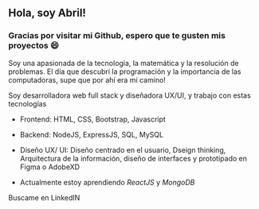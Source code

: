 ## Hola, soy Abril! 
### Gracias por visitar mi Github, espero que te gusten mis proyectos 😄

Soy una apasionada de la tecnología, la matemática y la resolución de problemas. El día que descubrí la programación y la importancia de las computadoras, supe que por ahí era mi camino!

Soy desarrolladora web full stack y diseñadora UX/UI, y trabajo con estas tecnologías
- Frontend: HTML, CSS, Bootstrap, Javascript
- Backend: NodeJS, ExpressJS, SQL, MySQL
- Diseño UX/ UI: Diseño centrado en el usuario, Dseign thinking, Arquitectura de la información, diseño de interfaces y prototipado en Figma o AdobeXD

- Actualmente estoy aprendiendo *ReactJS* y *MongoDB*

Buscame en LinkedIN

<!--
**abrilgarciaduran/abrilgarciaduran** is a ✨ _special_ ✨ repository because its `README.md` (this file) appears on your GitHub profile.

Here are some ideas to get you started:

- 🔭 I’m currently working on ...
- 🌱 I’m currently learning ...
- 👯 I’m looking to collaborate on ...
- 🤔 I’m looking for help with ...
- 💬 Ask me about ...
- 📫 How to reach me: ...
- 😄 Pronouns: ...
- ⚡ Fun fact: ...
-->
